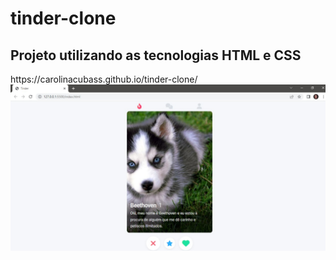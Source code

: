 # tinder-clone
<h2>Projeto utilizando as tecnologias HTML e CSS</h2>
https://carolinacubass.github.io/tinder-clone/

<a href="https://carolinacubass.github.io/tinder-clone/">
    <img src="https://github.com/carolinacubass/tinder-clone/blob/main/preview.jpg?raw=true" alt="breve apresentação da página do repositório">
</a>
